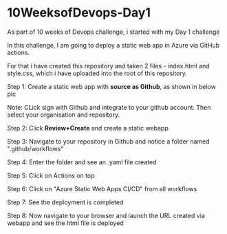 # 10WeeksofDevops-Day1

As part of 10 weeks of Devops challenge, i started with my Day 1 challenge

In this challenge, I am going to deploy a static web app in Azure via GitHub actions.

For that i have created this repository and taken 2 files - index.html and style.css, which i have uploaded into the root of this repository.

Step 1:
Create a static web app with **source as Github**, as shown in below pic




Note: CLick sign with Github and integrate to your github account. Then select your organisation and repository.

Step 2:
Click **Review+Create** and create a static webapp

Step 3: 
Navigate to your repository in Github and notice a folder named ".github/workflows"



Step 4:
Enter the folder and see an .yaml file created



Step 5:
Click on Actions on top



Step 6:
Click on "Azure Static Web Apps CI/CD" from all workflows



Step 7:
See the deployment is completed



Step 8:
Now navigate to your browser and launch the URL created via webapp and see the html file is deployed


 



